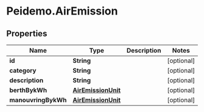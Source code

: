 # Peidemo.AirEmission

## Properties
Name | Type | Description | Notes
------------ | ------------- | ------------- | -------------
**id** | **String** |  | [optional] 
**category** | **String** |  | [optional] 
**description** | **String** |  | [optional] 
**berthBykWh** | [**AirEmissionUnit**](AirEmissionUnit.md) |  | [optional] 
**manouvringBykWh** | [**AirEmissionUnit**](AirEmissionUnit.md) |  | [optional] 


